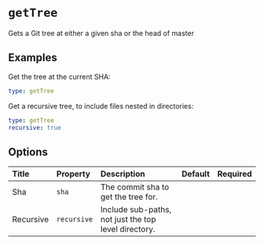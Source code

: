 # `getTree`

Gets a Git tree at either a given sha or the head of master

## Examples

Get the tree at the current SHA:

```yaml
type: getTree
```

Get a recursive tree, to include files nested in directories:

```yaml
type: getTree
recursive: true
```

## Options

| Title | Property | Description | Default | Required |
| :---- | :--- | :---------- | :------ | :------- |
| Sha | `sha` | The commit sha to get the tree for. |  |  |
| Recursive | `recursive` | Include sub-paths, not just the top level directory. |  |  |

